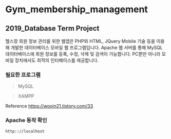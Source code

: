 # Gym_membership_management
## 2019_Database Term Project

헬스장 회원 정보 관리를 위한 웹앱은 PHP와 HTML, JQuery Mobile 기술 등을 이용해 개발한 데이터베이스 모바일 웹 프로그램입니다.
Apache 웹 서버를 통해 MySQL 데이터베이스에 회원 정보를 등록, 수정, 삭제 및 검색이 가능합니다. PC뿐만 아니라 모바일 장치에서도 최적의 인터페이스를 제공합니다.

### 필요한 프로그램
> MySQL

> XAMPP

Reference
https://wooin21.tistory.com/33

### Apache 동작 확인

```
http:://localhost
```